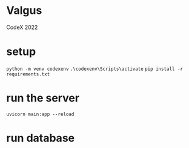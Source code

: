 # Valgus
CodeX 2022


# setup
``python -m venv codexenv``
``.\codexenv\Scripts\activate``
``pip install -r requirements.txt``

# run the server
``uvicorn main:app --reload``


# run database 